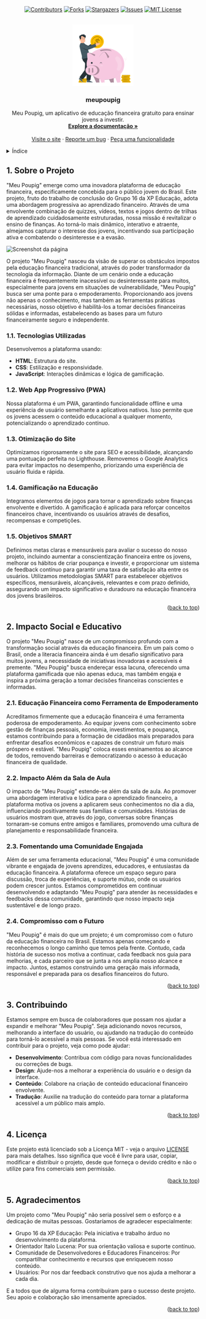 <a name="readme-top"></a>

<div align="center">
  
  [![Contributors][contributors-shield]][contributors-url]
  [![Forks][forks-shield]][forks-url]
  [![Stargazers][stars-shield]][stars-url]
  [![Issues][issues-shield]][issues-url]
  [![MIT License][license-shield]][license-url]

</div>
<br />
<div align="center">
  <a href="https://github.com/voaneves/meupoupig">
    <img src="assets/left-image.svg" alt="Logo" width="160" height="160">
  </a>
  <h3 align="center">meupoupig</h3>
  <p align="center">
    Meu Poupig, um aplicativo de educação financeira gratuito para ensinar jovens a investir.
    <br />
    <a href="https://github.com/voaneves/meupoupig"><strong>Explore a documentação »</strong></a>
    <br />
    <br />
    <a href="https://voaneves.com/meupoupig">Visite o site</a>
    ·
    <a href="https://github.com/voaneves/meupoupig/issues">Reporte um bug</a>
    ·
    <a href="https://github.com/voaneves/meupoupig/issues">Peça uma funcionalidade</a>
  </p>
</div>

<details>
  <summary>Índice</summary>
  <ol>
    <li>
      <a href="#sobre-o-projeto">Sobre o Projeto</a>
      <ul>
        <li><a href="#tecnologias-utilizadas">Tecnologias Utilizadas</a></li>
        <li><a href="#web-app-progressivo-pwa">Web App Progressivo (PWA)</a></li>
        <li><a href="#otimizacao-do-site">Otimização do Site</a></li>
        <li><a href="#gamificacao-na-educacao">Gamificação na Educação</a></li>
        <li><a href="#objetivos-smart">Objetivos SMART</a></li>
      </ul>
    </li>
    <li>
      <a href="#impacto-social-e-educativo">Impacto Social e Educativo</a>
      <ul>
        <li><a href="#educacao-financeira-como-ferramenta-de-empoderamento">Educação Financeira como Ferramenta de Empoderamento</a></li>
        <li><a href="#impacto-alem-da-sala-de-aula">Impacto Além da Sala de Aula</a></li>
        <li><a href="#fomentando-uma-comunidade-engajada">Fomentando uma Comunidade Engajada</a></li>
        <li><a href="#compromisso-com-o-futuro">Compromisso com o Futuro</a></li>
      </ul>
    </li>
    <li><a href="#contribuindo">Contribuindo</a></li>
    <li><a href="#licenca">Licença</a></li>
    <li><a href="#agradecimentos">Agradecimentos</a></li>
  </ol>
</details>

## 1. Sobre o Projeto

"Meu Poupig" emerge como uma inovadora plataforma de educação financeira, especificamente concebida para o público jovem do Brasil. Este projeto, fruto do trabalho de conclusão do Grupo 16 da XP Educação, adota uma abordagem progressiva ao aprendizado financeiro. Através de uma envolvente combinação de quizzes, vídeos, textos e jogos dentro de trilhas de aprendizado cuidadosamente estruturadas, nossa missão é revitalizar o ensino de finanças. Ao torná-lo mais dinâmico, interativo e atraente, almejamos capturar o interesse dos jovens, incentivando sua participação ativa e combatendo o desinteresse e a evasão.

![Screenshot da página](screenshot)

O projeto "Meu Poupig" nasceu da visão de superar os obstáculos impostos pela educação financeira tradicional, através do poder transformador da tecnologia da informação. Diante de um cenário onde a educação financeira é frequentemente inacessível ou desinteressante para muitos, especialmente para jovens em situações de vulnerabilidade, "Meu Poupig" busca ser uma ponte para o empoderamento. Proporcionando aos jovens não apenas o conhecimento, mas também as ferramentas práticas necessárias, nosso objetivo é habilitá-los a tomar decisões financeiras sólidas e informadas, estabelecendo as bases para um futuro financeiramente seguro e independente.

### 1.1. Tecnologias Utilizadas

Desenvolvemos a plataforma usando:

- **HTML**: Estrutura do site.
- **CSS**: Estilização e responsividade.
- **JavaScript**: Interações dinâmicas e lógica de gamificação.

### 1.2. Web App Progressivo (PWA)

Nossa plataforma é um PWA, garantindo funcionalidade offline e uma experiência de usuário semelhante a aplicativos nativos. Isso permite que os jovens acessem o conteúdo educacional a qualquer momento, potencializando o aprendizado contínuo.

### 1.3. Otimização do Site

Optimizamos rigorosamente o site para SEO e acessibilidade, alcançando uma pontuação perfeita no Lighthouse. Removemos o Google Analytics para evitar impactos no desempenho, priorizando uma experiência de usuário fluida e rápida.

### 1.4. Gamificação na Educação

Integramos elementos de jogos para tornar o aprendizado sobre finanças envolvente e divertido. A gamificação é aplicada para reforçar conceitos financeiros chave, incentivando os usuários através de desafios, recompensas e competições.

### 1.5. Objetivos SMART

Definimos metas claras e mensuráveis para avaliar o sucesso do nosso projeto, incluindo aumentar a conscientização financeira entre os jovens, melhorar os hábitos de criar poupança e investir, e proporcionar um sistema de feedback contínuo para garantir uma taxa de satisfação alta entre os usuários. Utilizamos metodologias SMART para estabelecer objetivos específicos, mensuráveis, alcançáveis, relevantes e com prazo definido, assegurando um impacto significativo e duradouro na educação financeira dos jovens brasileiros.

<p align="right">(<a href="#readme-top">back to top</a>)</p>

## 2. Impacto Social e Educativo

O projeto "Meu Poupig" nasce de um compromisso profundo com a transformação social através da educação financeira. Em um país como o Brasil, onde a literacia financeira ainda é um desafio significativo para muitos jovens, a necessidade de iniciativas inovadoras e acessíveis é premente. "Meu Poupig" busca endereçar essa lacuna, oferecendo uma plataforma gamificada que não apenas educa, mas também engaja e inspira a próxima geração a tomar decisões financeiras conscientes e informadas.

### 2.1. Educação Financeira como Ferramenta de Empoderamento

Acreditamos firmemente que a educação financeira é uma ferramenta poderosa de empoderamento. Ao equipar jovens com conhecimento sobre gestão de finanças pessoais, economia, investimentos, e poupança, estamos contribuindo para a formação de cidadãos mais preparados para enfrentar desafios econômicos e capazes de construir um futuro mais próspero e estável. "Meu Poupig" coloca esses ensinamentos ao alcance de todos, removendo barreiras e democratizando o acesso à educação financeira de qualidade.

### 2.2. Impacto Além da Sala de Aula

O impacto de "Meu Poupig" estende-se além da sala de aula. Ao promover uma abordagem interativa e lúdica para o aprendizado financeiro, a plataforma motiva os jovens a aplicarem seus conhecimentos no dia a dia, influenciando positivamente suas famílias e comunidades. Histórias de usuários mostram que, através do jogo, conversas sobre finanças tornaram-se comuns entre amigos e familiares, promovendo uma cultura de planejamento e responsabilidade financeira.

### 2.3. Fomentando uma Comunidade Engajada

Além de ser uma ferramenta educacional, "Meu Poupig" é uma comunidade vibrante e engajada de jovens aprendizes, educadores, e entusiastas da educação financeira. A plataforma oferece um espaço seguro para discussão, troca de experiências, e suporte mútuo, onde os usuários podem crescer juntos. Estamos comprometidos em continuar desenvolvendo e adaptando "Meu Poupig" para atender às necessidades e feedbacks dessa comunidade, garantindo que nosso impacto seja sustentável e de longo prazo.

### 2.4. Compromisso com o Futuro

"Meu Poupig" é mais do que um projeto; é um compromisso com o futuro da educação financeira no Brasil. Estamos apenas começando e reconhecemos o longo caminho que temos pela frente. Contudo, cada história de sucesso nos motiva a continuar, cada feedback nos guia para melhorias, e cada parceiro que se junta a nós amplia nosso alcance e impacto. Juntos, estamos construindo uma geração mais informada, responsável e preparada para os desafios financeiros do futuro.

<p align="right">(<a href="#readme-top">back to top</a>)</p>

## 3. Contribuindo

Estamos sempre em busca de colaboradores que possam nos ajudar a expandir e melhorar "Meu Poupig". Seja adicionando novos recursos, melhorando a interface do usuário, ou ajudando na tradução do conteúdo para torná-lo acessível a mais pessoas. Se você está interessado em contribuir para o projeto, veja como pode ajudar:

- **Desenvolvimento**: Contribua com código para novas funcionalidades ou correções de bugs.
- **Design**: Ajude-nos a melhorar a experiência do usuário e o design da interface.
- **Conteúdo**: Colabore na criação de conteúdo educacional financeiro envolvente.
- **Tradução**: Auxilie na tradução do conteúdo para tornar a plataforma acessível a um público mais amplo.

<p align="right">(<a href="#readme-top">back to top</a>)</p>

## 4. Licença

Este projeto está licenciado sob a Licença MIT - veja o arquivo [LICENSE](LICENSE) para mais detalhes. Isso significa que você é livre para usar, copiar, modificar e distribuir o projeto, desde que forneça o devido crédito e não o utilize para fins comerciais sem permissão.

<p align="right">(<a href="#readme-top">back to top</a>)</p>

## 5. Agradecimentos

Um projeto como "Meu Poupig" não seria possível sem o esforço e a dedicação de muitas pessoas. Gostaríamos de agradecer especialmente:

- Grupo 16 da XP Educação: Pela iniciativa e trabalho árduo no desenvolvimento da plataforma.
- Orientador Italo Lucena: Por sua orientação valiosa e suporte contínuo.
- Comunidade de Desenvolvedores e Educadores Financeiros: Por compartilhar conhecimento e recursos que enriquecem nosso conteúdo.
- Usuários: Por nos dar feedback construtivo que nos ajuda a melhorar a cada dia.

E a todos que de alguma forma contribuíram para o sucesso deste projeto. Seu apoio e colaboração são imensamente apreciados.

<p align="right">(<a href="#readme-top">back to top</a>)</p>

[contributors-shield]: https://img.shields.io/github/contributors/voaneves/meupoupiug.svg?style=for-the-badge
[contributors-url]: https://github.com/voaneves/meupoupig/graphs/contributors
[forks-shield]: https://img.shields.io/github/forks/voaneves/meupoupig.svg?style=for-the-badge
[forks-url]: https://github.com/voaneves/meupoupig/network/members
[stars-shield]: https://img.shields.io/github/stars/voaneves/meupoupig.svg?style=for-the-badge
[stars-url]: https://github.com/voaneves.com/meupoupig/stargazers
[issues-shield]: https://img.shields.io/github/issues/voaneves/meupoupig.svg?style=for-the-badge
[issues-url]: https://github.com/voaneves/meupoupig/issues
[license-shield]: https://img.shields.io/github/license/voaneves/meupoupig.svg?style=for-the-badge
[license-url]: https://github.com/voaneves/meupoupig/blob/main/LICENSE
[screenshot]: assets/screenshot.png
